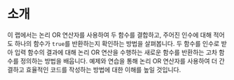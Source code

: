 # 소개

이 랩에서는 논리 OR 연산자를 사용하여 두 함수를 결합하고, 주어진 인수에 대해 적어도 하나의 함수가 `true`를 반환하는지 확인하는 방법을 살펴봅니다. 두 함수를 인수로 받아 입력 함수의 결과에 대해 논리 OR 연산을 수행하는 새로운 함수를 반환하는 고차 함수를 정의하는 방법을 배웁니다. 예제와 연습을 통해 논리 OR 연산자를 사용하여 더 간결하고 효율적인 코드를 작성하는 방법에 대한 이해를 높일 것입니다.
